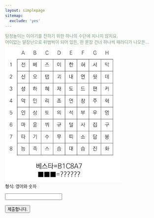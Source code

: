 ```yaml
---
layout: simplepage
sitemap:
  exclude: 'yes'
---
```


<script>
  function jsMove(){
    var baselink = "/labyrinth/un5"
    var pc = document.getElementById('passcode').value;
    alert("접속을 시도합니다. 404에러는 유효하지 않은 비밀번호를 의미합니다.");
    var str = pc.toLowerCase();
    window.open(baselink.concat(str.replace('f2', 'e4')));
  }
</script>

<p>
<span style="color: #79a37d">
탐정놀이는 이야기를 전하기 위한 하나의 수단에 지나지 않지요. <br>
어이없는 말장난으로 뒤범벅이 되어 있든, 한 문장 건너 하나씩 패러디가 나오든... <br></span>
<img src="/images/chart.png" alt="find your answer in the story of the game" style="width: 75%; height: auto;">
<br>
형식: 영어와 숫자<br>
  <form autocomplete='off' onsubmit = "jsMove();">
      <input id = 'passcode' type='text' required><br><br>
      <input type = 'submit' value = '제출합니다.'>
    </form>
<br>
</p>



